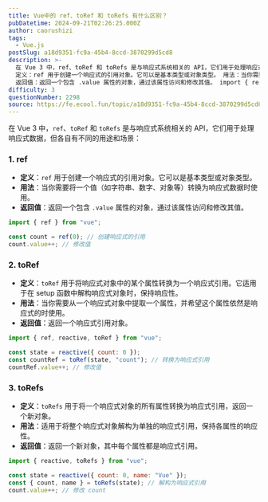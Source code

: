 ```yaml
---
title: Vue中的 ref、toRef 和 toRefs 有什么区别？
pubDatetime: 2024-09-21T02:26:25.000Z
author: caorushizi
tags:
  - Vue.js
postSlug: a18d9351-fc9a-45b4-8ccd-3870299d5cd8
description: >-
  在 Vue 3 中，ref、toRef 和 toRefs 是与响应式系统相关的 API，它们用于处理响应式数据，但各自有不同的用途和场景： 1. ref
  定义：ref 用于创建一个响应式的引用对象。它可以是基本类型或对象类型。 用法：当你需要将一个值（如字符串、数字、对象等）转换为响应式数据时使用。
  返回值：返回一个包含 .value 属性的对象，通过该属性访问和修改其值。 import { re
difficulty: 3
questionNumber: 2298
source: https://fe.ecool.fun/topic/a18d9351-fc9a-45b4-8ccd-3870299d5cd8
---
```


在 Vue 3 中，`ref`、`toRef` 和 `toRefs` 是与响应式系统相关的 API，它们用于处理响应式数据，但各自有不同的用途和场景：

### **1. ref**

- **定义**：`ref` 用于创建一个响应式的引用对象。它可以是基本类型或对象类型。
- **用法**：当你需要将一个值（如字符串、数字、对象等）转换为响应式数据时使用。
- **返回值**：返回一个包含 `.value` 属性的对象，通过该属性访问和修改其值。

```javascript
import { ref } from "vue";

const count = ref(0); // 创建响应式的引用
count.value++; // 修改值
```

### **2. toRef**

- **定义**：`toRef` 用于将响应式对象中的某个属性转换为一个响应式引用。它适用于在 setup 函数中解构响应式对象时，保持响应性。
- **用法**：当你需要从一个响应式对象中提取一个属性，并希望这个属性依然是响应式的时使用。
- **返回值**：返回一个响应式引用对象。

```javascript
import { ref, reactive, toRef } from "vue";

const state = reactive({ count: 0 });
const countRef = toRef(state, "count"); // 转换为响应式引用
countRef.value++; // 修改值
```

### **3. toRefs**

- **定义**：`toRefs` 用于将一个响应式对象的所有属性转换为响应式引用，返回一个新对象。
- **用法**：适用于将整个响应式对象解构为单独的响应式引用，保持各属性的响应性。
- **返回值**：返回一个新对象，其中每个属性都是响应式引用。

```javascript
import { reactive, toRefs } from "vue";

const state = reactive({ count: 0, name: "Vue" });
const { count, name } = toRefs(state); // 解构为响应式引用
count.value++; // 修改 count
```
